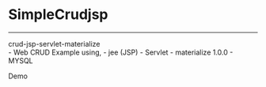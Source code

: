 # SimpleCrudjsp
<hr>
crud-jsp-servlet-materialize </br>
- Web CRUD Example using,
 - jee (JSP)
 - Servlet
 - materialize 1.0.0
 - MYSQL
 
 Demo  </br>
 



